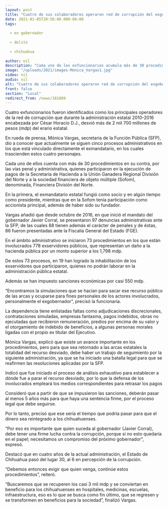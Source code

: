 ```yaml
---
layout: post
title: "Cuatro de sus colaboradores operaron red de corrupción del exgobernador de Chihuahua"
date: 2021-01-05T20:56:00.000-06:00
tags:
  
  - ex gobernador
  
  - delito
  
  - chihuahua
  
author: nil
description: "Cada uno de los exfuncionarios acumula más de 30 procedimientos administrativos como parte de la Operación Justicia para Chihuahua, informa secretaria de la Función Pública, Mónica Vargas"
image: "/uploads/2021/images-Monica_Vargas1.jpg"
video: nil
audio: nil
alt: "Cuatro de sus colaboradores operaron red de corrupción del exgobernador de Chihuahua"
front: false
section: "Local"
redirect_from: /news/181889
---
```


Cuatro exfuncionarios fueron identificados como los principales operadores de la red de corrupción que durante la administración estatal 2010-2016 encabezada por César Horacio D.J., desvió  más de 2 mil 700 millones de pesos (mdp) del erario estatal.

 

En rueda de prensa, Mónica Vargas, secretaria de la Función Pública (SFP), dio a conocer que actualmente se siguen cinco procesos administrativos en los que está vinculado directamente el exmandatario, en los cuales trascienden estos cuatro personajes.

 

Cada uno de ellos cuenta con más de 30 procedimientos en su contra, por las vías penal y administrativa, quienes participaron en la ejecución de pagos de la Secretaría de Hacienda a la Unión Ganadera Regional División del Norte y a la sociedad financiera de objeto múltiple (Sofom), denominada, Financiera División del Norte.

 

En la primera, el exmandatario estatal fungió como socio y en algún tiempo como presidente, mientras que en la Sofom tenía participación como accionista principal, además de haber sido su fundador.

 

Vargas añadió que desde octubre de 2016, en que inició el mandato del gobernador Javier Corral, se presentaron 97 denuncias administrativas ante la SFP, de las cuales 88 tienen además el carácter de penales y de éstas, 86 fueron presentadas ante la Fiscalía General del Estado (FGE).

 

En el ámbito administrativo se iniciaron 73 procedimientos en los que están involucrados 778 exservidores públicos, que representan un daño a la hacienda pública por un monto superior a los 1,798 mdp.

 

De estos 73 procesos, en 19 han logrado la inhabilitación de los exservidores que participaron, quienes no podrán laborar en la administración pública estatal.

 

Además se han impuesto sanciones económicas por casi 550 mdp.

 

“Encontramos la simulaciones que se hacían para sacar ese recurso público de las arcas y ocuparse para fines personales de los actores involucrados, personalmente el exgobernador”, precisó la funcionaria.

 

La dependencia tiene enlistadas faltas como adjudicaciones discrecionales, contrataciones simuladas, empresas fantasma, pagos indebidos, obras no ejecutadas que recibieron remuneración, predios por encima de su valor y el otorgamiento de indebido de beneficios, a algunas personas morales ligadas con el propio ex titular del Ejecutivo.

 

Mónica Vargas, explicó que existe un avance importante en los procedimientos, pero para que sea retornado a las arcas estatales la totalidad del recurso desviado, debe haber un trabajo de seguimiento por la siguiente administración, ya que se ha iniciado una batalla legal para que se reafirmen las resoluciones aplicadas por la SFP. 

 

Indicó que fue iniciado el proceso de análisis exhaustivo para establecer a dónde fue a parar el recurso desviado, por lo que la defensa de los involucrados empleará los medios correspondientes para retrasar los pagos

 

Consideró que a partir de que se impusieron las sanciones, deberán pasar al menos 5 años más para que haya una sentencia firme, por el proceso legal que debe seguirse.

 

Por lo tanto, precisó que ese sería el tiempo que podría pasar para que el dinero sea reintegrado a los chihuahuenses.

 

“Por eso es importante que quien suceda al gobernador (Javier Corral), debe tener una firme lucha contra la corrupción, porque si no esto quedaría en el papel; necesitamos un compromiso del próximo gobernador”, expresó.

 

Destacó que en cuatro años de la actual administración, el Estado de Chihuahua pasó del lugar 30, al 6 en percepción de la corrupción.

 

“Debemos entonces exigir que quien venga, continúe estos procedimientos”, reiteró.

 

“Buscaremos que se recuperen los casi 3 mil mdp y se conviertan en beneficio para los chihuahuenses en hospitales, medicinas, escuelas, infraestructura, eso es lo que se busca como fin último, que se regresen y se transformen en beneficios para la sociedad”, finalizó Vargas.
